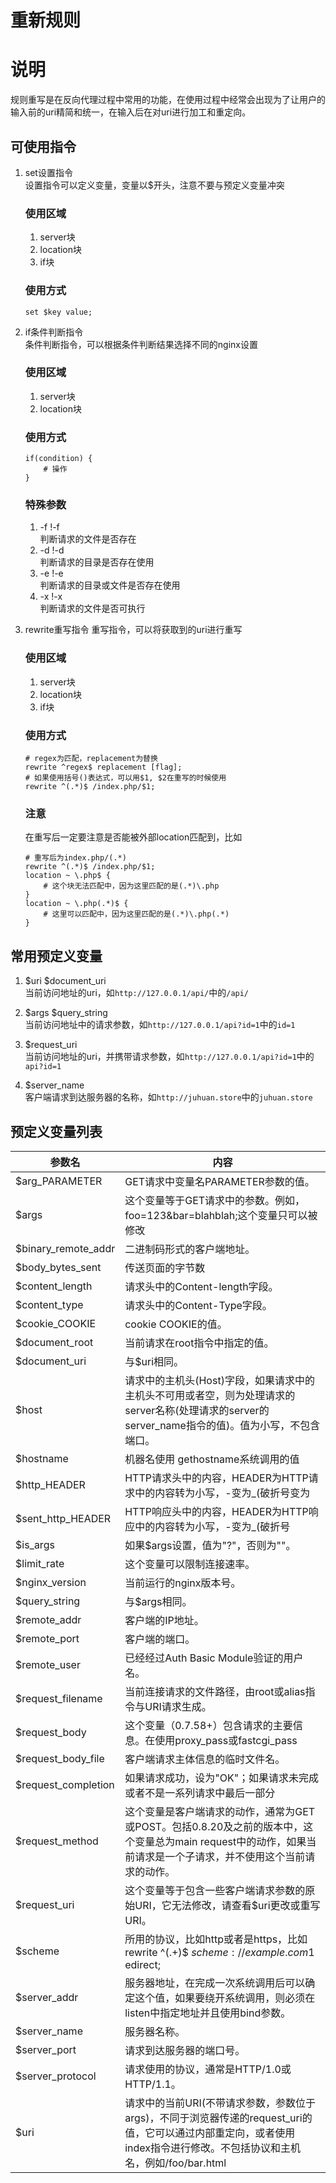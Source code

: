# 重新规则

# 说明
规则重写是在反向代理过程中常用的功能，在使用过程中经常会出现为了让用户的输入前的uri精简和统一，在输入后在对uri进行加工和重定向。

## 可使用指令
1. set设置指令  
    设置指令可以定义变量，变量以$开头，注意不要与预定义变量冲突  
    ### 使用区域
    1. server块
    2. location块
    3. if块
    ### 使用方式
    ```
    set $key value;
    ```

2. if条件判断指令  
    条件判断指令，可以根据条件判断结果选择不同的nginx设置  
    ### 使用区域
    1. server块
    2. location块
    ### 使用方式
    ```
    if(condition) {
        # 操作
    }
    ```
    ### 特殊参数
    1. -f !-f  
        判断请求的文件是否存在
    2. -d !-d  
        判断请求的目录是否存在使用
    3. -e !-e  
        判断请求的目录或文件是否存在使用
    4. -x !-x  
        判断请求的文件是否可执行

3. rewrite重写指令
    重写指令，可以将获取到的uri进行重写
    ### 使用区域
    1. server块
    2. location块
    3. if块
    ### 使用方式
    ```
    # regex为匹配，replacement为替换
    rewrite ^regex$ replacement [flag];
    # 如果使用括号()表达式，可以用$1, $2在重写的时候使用
    rewrite ^(.*)$ /index.php/$1;
    ```
    ### 注意
    在重写后一定要注意是否能被外部location匹配到，比如  
    ```
    # 重写后为index.php/(.*)
    rewrite ^(.*)$ /index.php/$1;
    location ~ \.php$ {
        # 这个块无法匹配中，因为这里匹配的是(.*)\.php
    }
    location ~ \.php(.*)$ {
        # 这里可以匹配中，因为这里匹配的是(.*)\.php(.*)
    }
    ```

## 常用预定义变量
1. $uri $document_uri  
    当前访问地址的uri，如`http://127.0.0.1/api/`中的`/api/`

2. $args $query_string  
    当前访问地址中的请求参数，如`http://127.0.0.1/api?id=1`中的`id=1`

3. $request_uri  
    当前访问地址的uri，并携带请求参数，如`http://127.0.0.1/api?id=1`中的`api?id=1`

4. $server_name  
    客户端请求到达服务器的名称，如`http://juhuan.store`中的`juhuan.store`

## 预定义变量列表
|参数名|内容|
|---|---|
|$arg_PARAMETER|GET请求中变量名PARAMETER参数的值。|
|$args|这个变量等于GET请求中的参数。例如，foo=123&bar=blahblah;这个变量只可以被修改
|$binary_remote_addr|二进制码形式的客户端地址。|
|$body_bytes_sent|传送页面的字节数|
|$content_length|请求头中的Content-length字段。|
|$content_type|请求头中的Content-Type字段。|
|$cookie_COOKIE|cookie COOKIE的值。|
|$document_root|当前请求在root指令中指定的值。|
|$document_uri|与$uri相同。|
|$host|请求中的主机头(Host)字段，如果请求中的主机头不可用或者空，则为处理请求的server名称(处理请求的server的server_name指令的值)。值为小写，不包含端口。|
|$hostname|机器名使用 gethostname系统调用的值|
|$http_HEADER|HTTP请求头中的内容，HEADER为HTTP请求中的内容转为小写，-变为_(破折号变为|$下划线)，例如：$http_user_agent(Uaer-Agent的值);|
|$sent_http_HEADER|HTTP响应头中的内容，HEADER为HTTP响应中的内容转为小写，-变为_(破折号|$变为下划线)，例如： $sent_http_cache_control, $sent_http_content_type…;|
|$is_args|如果$args设置，值为"?"，否则为""。|
|$limit_rate|这个变量可以限制连接速率。|
|$nginx_version|当前运行的nginx版本号。|
|$query_string|与$args相同。|
|$remote_addr|客户端的IP地址。|
|$remote_port|客户端的端口。|
|$remote_user|已经经过Auth Basic Module验证的用户名。|
|$request_filename|当前连接请求的文件路径，由root或alias指令与URI请求生成。|
|$request_body|这个变量（0.7.58+）包含请求的主要信息。在使用proxy_pass或fastcgi_pass|$指令的location中比较有意义。|
|$request_body_file|客户端请求主体信息的临时文件名。|
|$request_completion|如果请求成功，设为"OK"；如果请求未完成或者不是一系列请求中最后一部分|$则设为空。|
|$request_method|这个变量是客户端请求的动作，通常为GET或POST。包括0.8.20及之前的版本中，这个变量总为main request中的动作，如果当前请求是一个子请求，并不使用这个当前请求的动作。|
|$request_uri|这个变量等于包含一些客户端请求参数的原始URI，它无法修改，请查看$uri更改或重写URI。|
|$scheme|所用的协议，比如http或者是https，比如rewrite ^(.+)$ $scheme://example.com$1  edirect;|
|$server_addr|服务器地址，在完成一次系统调用后可以确定这个值，如果要绕开系统调用，则必须在listen中指定地址并且使用bind参数。|
|$server_name|服务器名称。|
|$server_port|请求到达服务器的端口号。|
|$server_protocol|请求使用的协议，通常是HTTP/1.0或HTTP/1.1。|
|$uri|请求中的当前URI(不带请求参数，参数位于args)，不同于浏览器传递的request_uri的值，它可以通过内部重定向，或者使用index指令进行修改。不包括协议和主机名，例如/foo/bar.html|
